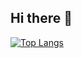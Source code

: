 ## Hi there 👋

[![Top Langs](https://github-readme-stats.vercel.app/api/top-langs/?username=omidreza-ghorbani&layout=compact)](https://github.com/anuraghazra/github-readme-stats)

<!--
**omidreza-ghorbani/omidreza-ghorbani** is a ✨ _special_ ✨ repository because its `README.md` (this file) appears on your GitHub profile.

Here are some ideas to get you started:

- 🔭 I’m currently working on ...
- 🌱 I’m currently learning ...
- 👯 I’m looking to collaborate on ...
- 🤔 I’m looking for help with ...
- 💬 Ask me about ...
- 📫 How to reach me: ...
- 😄 Pronouns: ...
- ⚡ Fun fact: ...
-->
